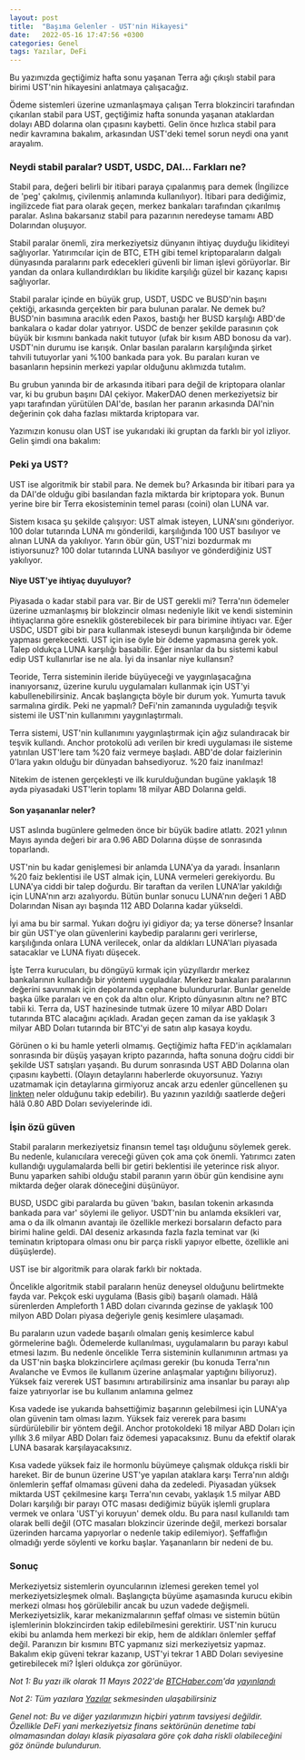 ```yaml
---
layout: post
title:  "Başıma Gelenler - UST'nin Hikayesi"
date:   2022-05-16 17:47:56 +0300
categories: Genel
tags: Yazılar, DeFi
---
```


Bu yazımızda geçtiğimiz hafta sonu yaşanan Terra ağı çıkışlı stabil para birimi UST'nin hikayesini anlatmaya çalışacağız. 

Ödeme sistemleri üzerine uzmanlaşmaya çalışan Terra blokzinciri tarafından çıkarılan stabil para UST, geçtiğimiz hafta sonunda yaşanan ataklardan dolayı ABD dolarına olan çıpasını kaybetti. Gelin önce hızlıca stabil para nedir kavramına bakalım, arkasından UST'deki temel sorun neydi ona yanıt arayalım. 

### Neydi stabil paralar? USDT, USDC, DAI... Farkları ne?
Stabil para, değeri belirli bir itibari paraya çıpalanmış para demek (İngilizce de 'peg' çakılmış, çivilenmiş anlamında kullanılıyor). İtibari para dediğimiz, ingilizcede fiat para olarak geçen, merkez bankaları tarafından çıkarılmış paralar. Aslına bakarsanız stabil para pazarının neredeyse tamamı ABD Dolarından oluşuyor. 

Stabil paralar önemli, zira merkeziyetsiz dünyanın ihtiyaç duyduğu likiditeyi sağlıyorlar. Yatırımcılar için de BTC, ETH gibi temel kriptoparaların dalgalı dünyasında paralarını park edecekleri güvenli bir liman işlevi görüyorlar. Bir yandan da onlara kullandırdıkları bu likidite karşılığı güzel bir kazanç kapısı sağlıyorlar. 

Stabil paralar içinde en büyük grup, USDT, USDC ve BUSD'nin başını çektiği, arkasında gerçekten bir para bulunan paralar. Ne demek bu? BUSD'nin basımına aracılık eden Paxos, bastığı her BUSD karşılığı ABD'de bankalara o kadar dolar yatırıyor. USDC de benzer şekilde parasının çok büyük bir kısmını bankada nakit tutuyor (ufak bir kısım ABD bonosu da var). USDT'nin durumu ise karışık. Onlar basılan paraların karşılığında şirket tahvili tutuyorlar yani %100 bankada para yok. Bu paraları kuran ve basanların hepsinin merkezi yapılar olduğunu aklımızda tutalım. 

Bu grubun yanında bir de arkasında itibari para değil de kriptopara olanlar var, ki bu grubun başını DAI çekiyor. MakerDAO denen merkeziyetsiz bir yapı tarafından yürütülen DAI'de, basılan her paranın arkasında DAI'nin değerinin çok daha fazlası miktarda kriptopara var. 

Yazımızın konusu olan UST ise yukarıdaki iki gruptan da farklı bir yol izliyor. Gelin şimdi ona bakalım: 

### Peki ya UST?

UST ise algoritmik bir stabil para. Ne demek bu? Arkasında bir itibari para ya da DAI'de olduğu gibi basılandan fazla miktarda bir kriptopara yok. Bunun yerine bire bir Terra ekosisteminin temel parası (coini) olan LUNA var. 

Sistem kısaca şu şekilde çalışıyor: UST almak isteyen, LUNA'sını gönderiyor. 100 dolar tutarında LUNA mı gönderildi, karşılığında 100 UST basılıyor ve alınan LUNA da yakılıyor. Yarın öbür gün, UST'nizi bozdurmak mı istiyorsunuz? 100 dolar tutarında LUNA basılıyor ve gönderdiğiniz UST yakılıyor. 

#### Niye UST'ye ihtiyaç duyuluyor?

Piyasada o kadar stabil para var. Bir de UST gerekli mi? Terra'nın ödemeler üzerine uzmanlaşmış bir blokzincir olması nedeniyle likit ve kendi sisteminin ihtiyaçlarına göre esneklik gösterebilecek bir para birimine ihtiyacı var. Eğer USDC, USDT gibi bir para kullanmak isteseydi bunun karşılığında bir ödeme yapması gerekecekti. UST için ise öyle bir ödeme yapmasına gerek yok. Talep oldukça LUNA karşılığı basabilir. Eğer insanlar da bu sistemi kabul edip UST kullanırlar ise ne ala. İyi da insanlar niye kullansın? 

Teoride, Terra sisteminin ileride büyüyeceği ve yaygınlaşacağına inanıyorsanız, üzerine kurulu uygulamaları kullanmak için UST'yi kabullenebilirsiniz. Ancak başlangıçta böyle bir durum yok. Yumurta tavuk sarmalına girdik. Peki ne yapmalı? DeFi'nin zamanında uyguladığı teşvik sistemi ile UST'nin kullanımını yaygınlaştırmalı. 

Terra sistemi, UST'nin kullanımını yaygınlaştırmak için ağız sulandıracak bir teşvik kullandı. Anchor protokolü adı verilen bir kredi uygulaması ile sisteme yatırılan UST'lere tam %20 faiz vermeye başladı. ABD'de dolar faizlerinin 0'lara yakın olduğu bir dünyadan bahsediyoruz. %20 faiz inanılmaz!

Nitekim de istenen gerçekleşti ve ilk kurulduğundan bugüne yaklaşık 18 ayda piyasadaki UST'lerin toplamı 18 milyar ABD Dolarına geldi. 

#### Son yaşananlar neler?

UST aslında bugünlere gelmeden önce bir büyük badire atlattı. 2021 yılının Mayıs ayında değeri bir ara 0.96 ABD Dolarına düşse de sonrasında toparlandı. 

UST'nin bu kadar genişlemesi bir anlamda LUNA'ya da yaradı. İnsanların %20 faiz beklentisi ile UST almak için, LUNA vermeleri gerekiyordu. Bu LUNA'ya ciddi bir talep doğurdu. Bir taraftan da verilen LUNA'lar yakıldığı için LUNA'nın arzı azalıyordu. Bütün bunlar sonucu LUNA'nın değeri 1 ABD Dolarından Nisan ayı başında 112 ABD Dolarına kadar yükseldi. 

İyi ama bu bir sarmal. Yukarı doğru iyi gidiyor da; ya terse dönerse? İnsanlar bir gün UST'ye olan güvenlerini kaybedip paralarını geri verirlerse, karşılığında onlara LUNA verilecek, onlar da aldıkları LUNA'ları piyasada satacaklar ve LUNA fiyatı düşecek.

İşte Terra kurucuları, bu döngüyü kırmak için yüzyıllardır merkez bankalarının kullandığı bir yöntemi uyguladılar. Merkez bankaları paralarının değerini savunmak için depolarında cephane bulundururlar. Bunlar genelde başka ülke paraları ve en çok da altın olur. Kripto dünyasının altını ne? BTC tabii ki. Terra da, UST hazinesinde tutmak üzere 10 milyar ABD Doları tutarında BTC alacağını açıkladı. Aradan geçen zaman da ise yaklaşık 3 milyar ABD Doları tutarında bir BTC'yi de satın alıp kasaya koydu. 

Görünen o ki bu hamle yeterli olmamış. Geçtiğimiz hafta FED'in açıklamaları sonrasında bir düşüş yaşayan kripto pazarında, hafta sonuna doğru ciddi bir şekilde UST satışları yaşandı. Bu durum sonrasında UST ABD Dolarına olan çıpasını kaybetti. (Olayın detaylarını haberlerde okuyorsunuz. Yazıyı uzatmamak için detaylarına girmiyoruz ancak arzu edenler güncellenen şu [linkten](https://www.coingecko.com/buzz/ust-depegged-terra-s-biggest-test) neler olduğunu takip edebilir).  Bu yazının yazıldığı saatlerde değeri hâlâ 0.80 ABD Doları seviyelerinde idi. 

### İşin özü güven

Stabil paraların merkeziyetsiz finansın temel taşı olduğunu söylemek gerek. Bu nedenle, kulanıcılara vereceği güven çok ama çok önemli. Yatırımcı zaten kullandığı uygulamalarda belli bir getiri beklentisi ile yeterince risk alıyor. Bunu yaparken sahibi olduğu stabil paranın yarın öbür gün kendisine aynı miktarda değer olarak döneceğini düşünüyor. 

BUSD, USDC gibi paralarda bu güven 'bakın, basılan tokenin arkasında bankada para var' söylemi ile geliyor. USDT'nin bu anlamda eksikleri var, ama o da ilk olmanın avantajı ile özellikle merkezi borsaların defacto para birimi haline geldi. DAI deseniz arkasında fazla fazla teminat var (ki teminatın kriptopara olması onu bir parça riskli yapıyor elbette, özellikle ani düşüşlerde). 

UST ise bir algoritmik para olarak farklı bir noktada. 

Öncelikle algoritmik stabil paraların henüz deneysel olduğunu belirtmekte fayda var. Pekçok eski uygulama (Basis gibi) başarılı olamadı. Hâlâ sürenlerden Ampleforth 1 ABD doları civarında gezinse de yaklaşık 100 milyon ABD Doları piyasa değeriyle geniş kesimlere ulaşamadı. 

Bu paraların uzun vadede başarılı olmaları geniş kesimlerce kabul görmelerine bağlı. Ödemelerde kullanılması, uygulamaların bu parayı kabul etmesi lazım. Bu nedenle öncelikle Terra sisteminin kullanımının artması ya da UST'nin başka blokzincirlere açılması gerekir (bu konuda Terra'nın Avalanche ve Evmos ile kullanım üzerine anlaşmalar yaptığını biliyoruz). Yüksek faiz vererek UST basımını artırabilirsiniz ama insanlar bu parayı alıp faize yatırıyorlar ise bu kullanım anlamına gelmez

Kısa vadede ise yukarıda bahsettiğimiz başarının gelebilmesi için LUNA'ya olan güvenin tam olması lazım. Yüksek faiz vererek para basımı sürdürülebilir bir yöntem değil. Anchor protokoldeki 18 milyar ABD Doları için yıllık 3.6 milyar ABD Doları faiz ödemesi yapacaksınız. Bunu da efektif olarak LUNA basarak karşılayacaksınız. 

Kısa vadede yüksek faiz ile hormonlu büyümeye çalışmak oldukça riskli bir hareket. Bir de bunun üzerine UST'ye yapılan ataklara karşı Terra'nın aldığı önlemlerin şeffaf olmaması güveni daha da zedeledi. Piyasadan yüksek miktarda UST çekilmesine karşı Terra'nın cevabı, yaklaşık 1.5 milyar ABD Doları karşılığı bir parayı OTC masası dediğimiz büyük işlemli gruplara vermek ve onlara 'UST'yi koruyun' demek oldu. Bu para nasıl kullanıldı tam olarak belli değil (OTC masaları blokzincir üzerinde değil, merkezi borsalar üzerinden harcama yapıyorlar o nedenle takip edilemiyor). Şeffaflığın olmadığı yerde söylenti ve korku başlar. Yaşananların bir nedeni de bu. 

### Sonuç

Merkeziyetsiz sistemlerin oyuncularının izlemesi gereken temel yol merkeziyetsizleşmek olmalı. Başlangıçta büyüme aşamasında kurucu ekibin merkezi olması hoş görülebilir ancak bu uzun vadede değişmeli. Merkeziyetsizlik, karar mekanizmalarının şeffaf olması ve sistemin bütün işlemlerinin blokzincirden takip edilebilmesini gerektirir. UST'nin kurucu ekibi bu anlamda hem merkezi bir ekip, hem de aldıkları önlemler şeffaf değil. Paranızın bir kısmını BTC yapmanız sizi merkeziyetsiz yapmaz. Bakalım ekip güveni tekrar kazanıp, UST'yi tekrar 1 ABD Doları seviyesine getirebilecek mi? İşleri oldukça zor görünüyor. 

*Not 1: Bu yazı ilk olarak 11 Mayıs 2022'de [BTCHaber.com](https://www.btchaber.com/)'da [yayınlandı](https://www.btchaber.com/ethereumun-uzerinde-calistigi-iki-konu/)*

*Not 2: Tüm yazılara [Yazılar](/articles/) sekmesinden ulaşabilirsiniz*

*Genel not: Bu ve diğer yazılarımızın hiçbiri yatırım tavsiyesi değildir. Özellikle DeFi yani merkeziyetsiz finans sektörünün denetime tabi olmamasından dolayı klasik piyasalara göre çok daha riskli olabileceğini göz önünde bulundurun.*
